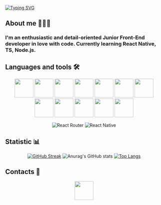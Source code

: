 [![Typing SVG](https://readme-typing-svg.herokuapp.com?font=Fira+Code&weight=600&size=30&pause=1000&color=8EF718FF&width=435&lines=Hi+everyone!+I'm+Daryna;Frontend+developer)](https://git.io/typing-svg)


## About me 👩🏽‍💻
### I'm an enthusiastic and detail-oriented Junior Front-End developer in love with code. Currently learning React Native, TS, Node.js.


## Languages and tools 🛠️

<div align="center">
<img src="https://cdn.jsdelivr.net/gh/devicons/devicon/icons/html5/html5-original-wordmark.svg" width="60px" />
<img src="https://cdn.jsdelivr.net/gh/devicons/devicon/icons/css3/css3-original-wordmark.svg" width="60px" />
<img src="https://cdn.jsdelivr.net/gh/devicons/devicon/icons/sass/sass-original.svg" width="60px" />
<img src="https://cdn.jsdelivr.net/gh/devicons/devicon/icons/javascript/javascript-original.svg" width="60px"/>
<img src="https://cdn.jsdelivr.net/gh/devicons/devicon/icons/react/react-original.svg" width="60px" />
<img src="https://cdn.jsdelivr.net/gh/devicons/devicon/icons/redux/redux-original.svg" width="60px" />
<img src="https://cdn.jsdelivr.net/gh/devicons/devicon/icons/nodejs/nodejs-original.svg" width="60px" />
<img src="https://cdn.jsdelivr.net/gh/devicons/devicon/icons/webpack/webpack-original.svg" width="60px" />
<img src="https://cdn.jsdelivr.net/gh/devicons/devicon/icons/figma/figma-original.svg" width="60px" />
<img src="https://cdn.jsdelivr.net/gh/devicons/devicon/icons/vscode/vscode-original.svg" width="60px" />
<img src="https://cdn.jsdelivr.net/gh/devicons/devicon/icons/trello/trello-plain.svg" width="60px" />
<img src="https://cdn.jsdelivr.net/gh/devicons/devicon/icons/firebase/firebase-plain-wordmark.svg" width="60px" />
          											  
![React Router](https://img.shields.io/badge/React_Router-CA4245?style=for-the-badge&logo=react-router&logoColor=white)
![React Native](https://img.shields.io/badge/react_native-%2320232a.svg?style=for-the-badge&logo=react&logoColor=%2361DAFB)											  
												  
												  
<!--   ![SASS](https://img.shields.io/badge/SASS-hotpink.svg?style=for-the-badge&logo=SASS&logoColor=white)
  ![JavaScript](https://img.shields.io/badge/javascript-%23323330.svg?style=for-the-badge&logo=javascript&logoColor=%23F7DF1E)
  ![React](https://img.shields.io/badge/react-%2320232a.svg?style=for-the-badge&logo=react&logoColor=%2361DAFB)
![Redux](https://img.shields.io/badge/redux-%23593d88.svg?style=for-the-badge&logo=redux&logoColor=white)
![NodeJS](https://img.shields.io/badge/node.js-6DA55F?style=for-the-badge&logo=node.js&logoColor=white)
	![Figma](https://img.shields.io/badge/figma-%23F24E1E.svg?style=for-the-badge&logo=figma&logoColor=white)
  ![Webpack](https://img.shields.io/badge/webpack-%238DD6F9.svg?style=for-the-badge&logo=webpack&logoColor=black)
  ![NPM](https://img.shields.io/badge/NPM-%23000000.svg?style=for-the-badge&logo=npm&logoColor=white) -->

</div>
 

## Statistic 📊

<div align="center">

[![GitHub Streak](http://github-readme-streak-stats.herokuapp.com?user=darymee&theme=ads-juicy-fresh&border_radius=5&date_format=j%20M%5B%20Y%5D)](https://git.io/streak-stats)
![Anurag's GitHub stats](https://github-readme-stats.vercel.app/api?username=darymee&show_icons=true&theme=chartreuse-dark&bg_color=0d0c15&icon_color=fe5701)
[![Top Langs](https://github-readme-stats.vercel.app/api/top-langs/?username=darymee&layout=compact&bg_color=0d0c15&title_color=81fe03&text_color=fefefe&border_radius=5)](https://github.com/darymee/github-readme-stats)

</div>

## Contacts 📲
<div align="center">
<a href="https://www.linkedin.com/in/darynal/"><img src="https://cdn.jsdelivr.net/gh/devicons/devicon/icons/linkedin/linkedin-original.svg" width="60px" target="_blank" rel="noreferrer noopener"/></a>
<div>

